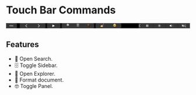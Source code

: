 # Touch Bar Commands

![Touch Bar Commands](touch-bar-commands.jpg)

## Features
- 🔎 Open Search.
- 🗄 Toggle Sidebar.
- 🧳 Open Explorer.
- 💅 Format document.
- 🤓 Toggle Panel.
